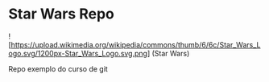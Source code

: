 # Star Wars Repo

![https://upload.wikimedia.org/wikipedia/commons/thumb/6/6c/Star_Wars_Logo.svg/1200px-Star_Wars_Logo.svg.png] (Star Wars)

Repo exemplo do curso de git
